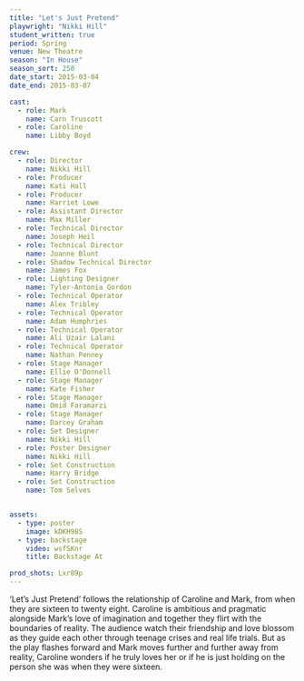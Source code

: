 ```yaml
---
title: "Let's Just Pretend"
playwright: "Nikki Hill"
student_written: true
period: Spring
venue: New Theatre
season: "In House"
season_sort: 250
date_start: 2015-03-04
date_end: 2015-03-07

cast:
  - role: Mark
    name: Carn Truscott
  - role: Caroline
    name: Libby Boyd

crew:
  - role: Director
    name: Nikki Hill
  - role: Producer
    name: Kati Hall
  - role: Producer
    name: Harriet Lowe
  - role: Assistant Director
    name: Max Miller
  - role: Technical Director
    name: Joseph Heil
  - role: Technical Director
    name: Joanne Blunt
  - role: Shadow Technical Director
    name: James Fox
  - role: Lighting Designer
    name: Tyler-Antonia Gordon
  - role: Technical Operator
    name: Alex Tribley
  - role: Technical Operator
    name: Adam Humphries
  - role: Technical Operator
    name: Ali Uzair Lalani
  - role: Technical Operator
    name: Nathan Penney
  - role: Stage Manager
    name: Ellie O'Donnell
  - role: Stage Manager
    name: Kate Fisher
  - role: Stage Manager
    name: Omid Faramarzi
  - role: Stage Manager
    name: Darcey Graham
  - role: Set Designer
    name: Nikki Hill
  - role: Poster Designer
    name: Nikki Hill
  - role: Set Construction
    name: Harry Bridge
  - role: Set Construction
    name: Tom Selves


assets:
  - type: poster
    image: kDKH98S
  - type: backstage
    video: wsfSKnr
    title: Backstage At

prod_shots: Lxr89p
---
```


‘Let’s Just Pretend’ follows the relationship of Caroline and Mark, from when they are sixteen to twenty eight. Caroline is ambitious and pragmatic alongside Mark’s love of imagination and together they flirt with the boundaries of reality. The audience watch their friendship and love blossom as they guide each other through teenage crises and real life trials. But as the play flashes forward and Mark moves further and further away from reality, Caroline wonders if he truly loves her or if he is just holding on the person she was when they were sixteen.
